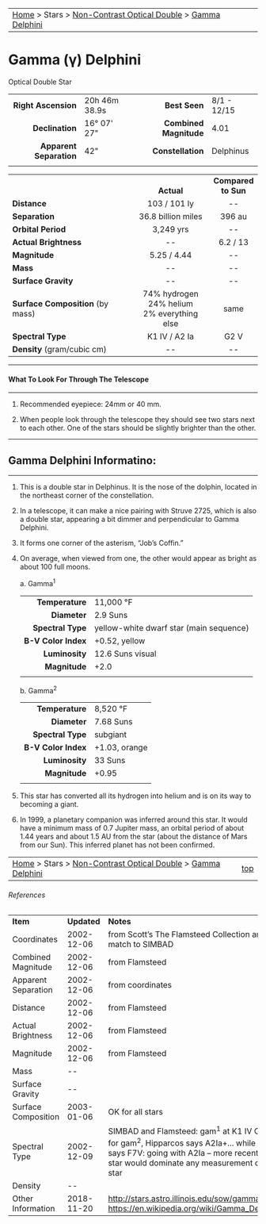 <script src="/js/whatsup.js"></script>
<script type="text/javascript">
	var objectName ="Gamma Delphini"
	var objectDesc ="Optical Double Star<br/>in the Constellation<br/>Delphinus"
	var objectImage=""
</script>

|    |    |
|:---|---:|
|[Home](/notes/#object-notes) > Stars > [Non-Contrast Optical Double](../!non-contrast-optical-double-star-info) > [Gamma Delphini](../gamma-delphini)|  <div id=whatsup></div> |

# Gamma (&gamma;) Delphini
Optical Double Star

|   |   |   |   |
|--:|:--|--:|:--|
|**Right Ascension**|20h 46m 38.9s|**Best Seen**| 8/1 - 12/15 |
|**Declination**|16&deg; 07' 27"|**Combined Magnitude**| 4.01 |
|**Apparent Separation** | 42" |**Constellation**| Delphinus |
|   |   |   |   |

|   |   |   |
|---|:---:|:---:|
|   | <br/>**Actual**| **Compared<br/>to Sun** |
|**Distance** | 103 / 101 ly | -- |
|**Separation** | 36.8 billion miles| 396 au |
|**Orbital Period** | 3,249 yrs | -- |
|**Actual Brightness** | -- | 6.2 / 13 |
|**Magnitude** | 5.25 / 4.44 | -- |
|**Mass**	             | -- | -- |
|**Surface Gravity**	 | -- | -- |
|**Surface Composition** (by mass) |74% hydrogen<br/>24% helium<br/>2% everything else| same |
|**Spectral Type**       | K1 IV / A2 Ia | G2 V | 
|**Density** (gram/cubic cm) | -- | -- | 

---
#### What To Look For Through The Telescope
---

1.  Recommended eyepiece: 24mm or 40 mm.

1.  When people look through the telescope they should see two stars next to each other.  One of the stars should be slightly brighter than the other.

---
## Gamma Delphini Informatino:
---

1.  This is a double star in Delphinus.  It is the nose of the dolphin, located in the northeast corner of the constellation.

1.  In a telescope, it can make a nice pairing with Struve 2725, which is also a double star, appearing a bit dimmer and perpendicular to Gamma Delphini.

1.  It forms one corner of the asterism, “Job’s Coffin.”

1.  On average, when viewed from one, the other would appear as bright as about 100 full moons.

	a.  Gamma<sup>1</sup>

	|    |    |
	|---:|:---|
	|**Temperature**| 11,000 &deg;F |
	|**Diameter**| 2.9 Suns |
	|**Spectral Type**| yellow-white dwarf star (main sequence) |
	|**B-V Color Index**| +0.52, yellow |
	|**Luminosity**| 12.6 Suns visual |
	|**Magnitude**| +2.0 |
	|    |    |

	b.  Gamma<sup>2</sup>

	|    |    |
	|---:|:---|
	|**Temperature**| 8,520 &deg;F |
	|**Diameter**| 7.68 Suns |
	|**Spectral Type**| subgiant |
	|**B-V Color Index**| +1.03, orange |
	|**Luminosity**| 33 Suns |
	|**Magnitude**| +0.95 |
	|    |    |

1.  This star has converted all its hydrogen into helium and is on its way to becoming a giant.

1.  In 1999, a planetary companion was inferred around this star.  It would have a minimum mass of 0.7 Jupiter mass, an orbital period of about 1.44 years and about 1.5 AU from the star (about the distance of Mars from our Sun).  This inferred planet has not been confirmed.


|    |    |
|:---|---:|
|[Home](/notes/#object-notes) > Stars > [Non-Contrast Optical Double](../!non-contrast-optical-double-star-info) > [Gamma Delphini](../gamma-delphini)| [top](#gamma-delphini)|

###### References

|   |   |   |
|---|---|---|
|**Item**|**Updated**|**Notes**| 
|Coordinates|2002-12-06|from Scott’s The Flamsteed Collection and close match to SIMBAD|
|Combined Magnitude|2002-12-06|from Flamsteed|
|Apparent Separation|2002-12-06|from coordinates|
|Distance|2002-12-06|from Flamsteed|
|Actual Brightness|2002-12-06|from Flamsteed|
|Magnitude|2002-12-06|from Flamsteed|
|Mass| -- |   |
|Surface Gravity| -- |   |
|Surface Composition|2003-01-06|OK for all stars|
|Spectral Type|2002-12-09|SIMBAD and Flamsteed: gam<sup>1</sup> at K1 IV OK....<br/>for gam<sup>2</sup>, Hipparcos says A2Ia+... while SIMBAD says F7V: going with A2Ia – more recent, and A2 star would dominate any measurement of a F7V star|
|Density| -- |   |
|Other Information| 2018-11-20 | <http://stars.astro.illinois.edu/sow/gammadel.html><br/><https://en.wikipedia.org/wiki/Gamma_Delphini> |
